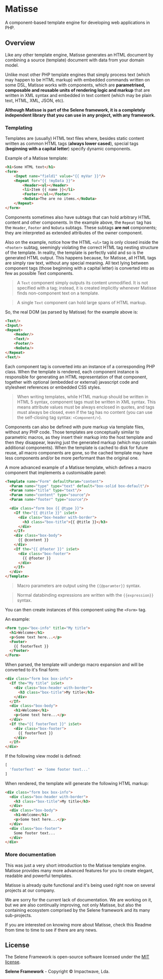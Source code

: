 # Matisse

A component-based template engine for developing web applications in PHP.

## Overview

Like any other template engine, Matisse generates an HTML document by combining a source (template) document with data from your domain model.

Unlike most other PHP template engines that simply process text (which may happen to be HTML markup) with embedded commands written on some DSL, Matisse works with components, which are **parametrised, composable and reusable units of rendering logic and markup** that are written in XML syntax and embedded in text content (which may be plain text, HTML, XML, JSON, etc).

**Although Matisse is part of the Selene framework, it is a completely independent library that you can use in any project, with any framework.**

### Templating

Templates are (usually) HTML text files where, besides static content written as common HTML tags (**always lower cased**), special tags (**beginning with a capital letter**) specify dynamic components.

Example of a Matisse template:

```HTML
<h1>Some HTML text</h1>
<form>
	<Input name="field1" value="{{ myVar }}"/>
	<Repeat for="{{ !myData }}">
		<Header><ul></Header>
		<li>Item {{ name }}</li>
		<Footer></ul></Footer>
		<NoData>The are no items.</NoData>
	</Repeat>
</form>
```

Components sometimes also have subtags that can hold arbitrary HTML content and other components. In the example above, the `Repeat` tag has the `Header`, `Footer` and `NoData` subtags. These subtags **are not** components; they are interpreted as extended attributes of the owner component.

Also on the example, notice how the HTML `<ul>` tag is only closed inside the `<Footer>` subtag, seemingly violating the correct HTML tag nesting structure of the template. In reality, the template is perfectly valid and so is the generated HTML output. This happens because, for Matisse, all HTML tags are simply raw text, without any special meaning. All text lying between component tags (those beginning with a capital letter) is converted into as few as possible Text components.

> A `Text` component simply outputs its content unmodified. It is not specified with a tag; instead, it is created implicitly whenever Matisse finds non-component text on a template.

> A single `Text` component can hold large spans of HTML markup.

So, the real DOM (as parsed by Matisse) for the example above is:

```HTML
<Text/>
<Input/>
<Repeat>
	<Header/>
	<Text/>
	<Footer/>
	<NoData/>
</Repeat>
<Text/>
```

Each component tag is converted into an instance of a corresponding PHP class. When the template is rendered, each component instance is responsible for generating an HTML representation of that component, together with optional (embedded or external) javascript code and stylesheet references or embedded CSS styles.

> When writing templates, while HTML markup should be written in HTML 5 syntax, component tags must be written in XML syntax. This means attribute values must be always enclosed in quotes, and tags must always be closed, even if the tag has no content (you can use the self-closing tag syntax: `<Component/>`).

Components can also be defined with pure markup via template files, without any PHP code. Those templates are conceptually similar to parametric macros, as they insert their markup into the host template and then they disappear, leaving just the generated markup (which may contain additional components). When the template is cached to disk for future reuse, all macro components are gone, so the cached template may have less components and/or be more performant than the original one.

A more advanced example of a Matisse template, which defines a macro component that implements a customisable panel:

```HTML
<Template name="Form" defaultParam="content">
  <Param name="type" type="text" default="box-solid box-default"/>
  <Param name="title" type="text"/>
  <Param name="content" type="source"/>
  <Param name="footer" type="source"/>

  <div class="form box {{ @type }}">
    <If the="{{ @title }}" isSet>
      <div class="box-header with-border">
        <h3 class="box-title">{{ @title }}</h3>
      </div>
    </If>
    <div class="box-body">
      {{ @content }}
    </div>
    <If the="{{ @footer }}" isSet>
      <div class="box-footer">
        {{ @footer }}
      </div>
    </If>
  </div>
</Template>
```

> Macro parameters are output using the `{{@paramter}}` syntax.

> Normal databinding expressions are written with the `{{expression}}` syntax.

You can then create instances of this component using the `<Form>` tag.

An example:

```HTML
<Form type="box-info" title="My title">
  <h1>Welcome</h1>
  <p>Some text here...</p>
  <Footer>
    {{ footerText }}
  </Footer>
</Form>
```

When parsed, the template will undergo macro expansion and will be converted to it's final form:

```HTML
<div class="form box box-info">
  <If the="My title" isSet>
    <div class="box-header with-border">
      <h3 class="box-title">My title</h3>
    </div>
  </If>
  <div class="box-body">
    <h1>Welcome</h1>
    <p>Some text here...</p>
  </div>
  <If the="{{ footerText }}" isSet>
    <div class="box-footer">
      {{ footerText }}
    </div>
  </If>
</div>
```

If the following view model is defined:

```PHP
[
  'footerText' => 'Some footer text...'
]
```

When rendered, the template will generate the following HTML markup:

```HTML
<div class="form box box-info">
  <div class="box-header with-border">
    <h3 class="box-title">My title</h3>
  </div>
  <div class="box-body">
    <h1>Welcome</h1>
    <p>Some text here...</p>
  </div>
  <div class="box-footer">
    Some footer text...
  </div>
</div>
```

### More documentation

This was just a very short introduction to the Matisse template engine. Matisse provides many more advanced features for you to create elegant, readable and powerful templates.

Matisse is already quite functional and it's being used right now on several projects at our company.

We are sorry for the current lack of documentation. We are working on it, but we are also continually improving, not only Matisse, but also the containing ecosystem comprised by the Selene framework and its many sub-projects.

If you are interested on knowing more about Matisse, check this Readme from time to time to see if there are any news.

## License

The Selene Framework is open-source software licensed under the [MIT license](http://opensource.org/licenses/MIT).

**Selene Framework** - Copyright &copy; Impactwave, Lda.
